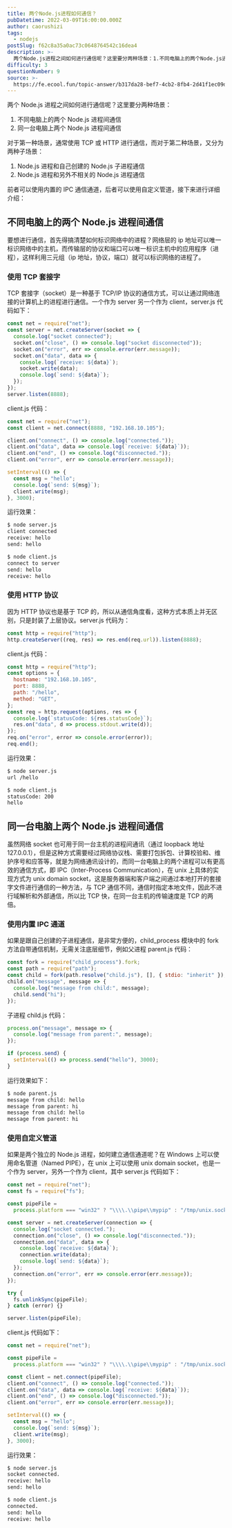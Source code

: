 ```yaml
---
title: 两个Node.js进程如何通信？
pubDatetime: 2022-03-09T16:00:00.000Z
author: caorushizi
tags:
  - nodejs
postSlug: f62c8a35a0ac73c0648764542c16dea4
description: >-
  两个Node.js进程之间如何进行通信呢？这里要分两种场景：1.不同电脑上的两个Node.js进程间通信2.同一台电脑上两个Node.js进程间通信对于第一种场景，通常使用TCP或HTTP进行通信，而
difficulty: 3
questionNumber: 9
source: >-
  https://fe.ecool.fun/topic-answer/b317da28-bef7-4cb2-8fb4-2d41f1ec09d8?orderBy=updateTime&order=desc&tagId=18
---
```


两个 Node.js 进程之间如何进行通信呢？这里要分两种场景：

1.  不同电脑上的两个 Node.js 进程间通信
2.  同一台电脑上两个 Node.js 进程间通信

对于第一种场景，通常使用 TCP 或 HTTP 进行通信，而对于第二种场景，又分为两种子场景：

1.  Node.js 进程和自己创建的 Node.js 子进程通信
2.  Node.js 进程和另外不相关的 Node.js 进程通信

前者可以使用内置的 IPC 通信通道，后者可以使用自定义管道，接下来进行详细介绍：

## 不同电脑上的两个 Node.js 进程间通信

要想进行通信，首先得搞清楚如何标识网络中的进程？网络层的 ip 地址可以唯一标识网络中的主机，而传输层的协议和端口可以唯一标识主机中的应用程序（进程），这样利用三元组（ip 地址，协议，端口）就可以标识网络的进程了。

### 使用 TCP 套接字

TCP 套接字（socket）是一种基于 TCP/IP 协议的通信方式，可以让通过网络连接的计算机上的进程进行通信。一个作为 server 另一个作为 client，server.js 代码如下：

```js
const net = require("net");
const server = net.createServer(socket => {
  console.log("socket connected");
  socket.on("close", () => console.log("socket disconnected"));
  socket.on("error", err => console.error(err.message));
  socket.on("data", data => {
    console.log(`receive: ${data}`);
    socket.write(data);
    console.log(`send: ${data}`);
  });
});
server.listen(8888);
```

client.js 代码：

```js
const net = require("net");
const client = net.connect(8888, "192.168.10.105");

client.on("connect", () => console.log("connected."));
client.on("data", data => console.log(`receive: ${data}`));
client.on("end", () => console.log("disconnected."));
client.on("error", err => console.error(err.message));

setInterval(() => {
  const msg = "hello";
  console.log(`send: ${msg}`);
  client.write(msg);
}, 3000);
```

运行效果：

```sh
$ node server.js
client connected
receive: hello
send: hello

$ node client.js
connect to server
send: hello
receive: hello


```

### 使用 HTTP 协议

因为 HTTP 协议也是基于 TCP 的，所以从通信角度看，这种方式本质上并无区别，只是封装了上层协议。server.js 代码为：

```js
const http = require("http");
http.createServer((req, res) => res.end(req.url)).listen(8888);
```

client.js 代码：

```js
const http = require("http");
const options = {
  hostname: "192.168.10.105",
  port: 8888,
  path: "/hello",
  method: "GET",
};
const req = http.request(options, res => {
  console.log(`statusCode: ${res.statusCode}`);
  res.on("data", d => process.stdout.write(d));
});
req.on("error", error => console.error(error));
req.end();
```

运行效果：

```sh
$ node server.js
url /hello

$ node client.js
statusCode: 200
hello


```

## 同一台电脑上两个 Node.js 进程间通信

虽然网络 socket 也可用于同一台主机的进程间通讯（通过 loopback 地址 127.0.0.1），但是这种方式需要经过网络协议栈、需要打包拆包、计算校验和、维护序号和应答等，就是为网络通讯设计的，而同一台电脑上的两个进程可以有更高效的通信方式，即 IPC（Inter-Process Communication），在 unix 上具体的实现方式为 unix domain socket，这是服务器端和客户端之间通过本地打开的套接字文件进行通信的一种方法，与 TCP 通信不同，通信时指定本地文件，因此不进行域解析和外部通信，所以比 TCP 快，在同一台主机的传输速度是 TCP 的两倍。

### 使用内置 IPC 通道

如果是跟自己创建的子进程通信，是非常方便的，child_process 模块中的 fork 方法自带通信机制，无需关注底层细节，例如父进程 parent.js 代码：

```js
const fork = require("child_process").fork;
const path = require("path");
const child = fork(path.resolve("child.js"), [], { stdio: "inherit" });
child.on("message", message => {
  console.log("message from child:", message);
  child.send("hi");
});
```

子进程 child.js 代码：

```js
process.on("message", message => {
  console.log("message from parent:", message);
});

if (process.send) {
  setInterval(() => process.send("hello"), 3000);
}
```

运行效果如下：

```sh
$ node parent.js
message from child: hello
message from parent: hi
message from child: hello
message from parent: hi


```

### 使用自定义管道

如果是两个独立的 Node.js 进程，如何建立通信通道呢？在 Windows 上可以使用命名管道（Named PIPE），在 unix 上可以使用 unix domain socket，也是一个作为 server，另外一个作为 client，其中 server.js 代码如下：

```js
const net = require("net");
const fs = require("fs");

const pipeFile =
  process.platform === "win32" ? "\\\\.\\pipe\\mypip" : "/tmp/unix.sock";

const server = net.createServer(connection => {
  console.log("socket connected.");
  connection.on("close", () => console.log("disconnected."));
  connection.on("data", data => {
    console.log(`receive: ${data}`);
    connection.write(data);
    console.log(`send: ${data}`);
  });
  connection.on("error", err => console.error(err.message));
});

try {
  fs.unlinkSync(pipeFile);
} catch (error) {}

server.listen(pipeFile);
```

client.js 代码如下：

```js
const net = require("net");

const pipeFile =
  process.platform === "win32" ? "\\\\.\\pipe\\mypip" : "/tmp/unix.sock";

const client = net.connect(pipeFile);
client.on("connect", () => console.log("connected."));
client.on("data", data => console.log(`receive: ${data}`));
client.on("end", () => console.log("disconnected."));
client.on("error", err => console.error(err.message));

setInterval(() => {
  const msg = "hello";
  console.log(`send: ${msg}`);
  client.write(msg);
}, 3000);
```

运行效果：

```sh
$ node server.js
socket connected.
receive: hello
send: hello

$ node client.js
connected.
send: hello
receive: hello


```
